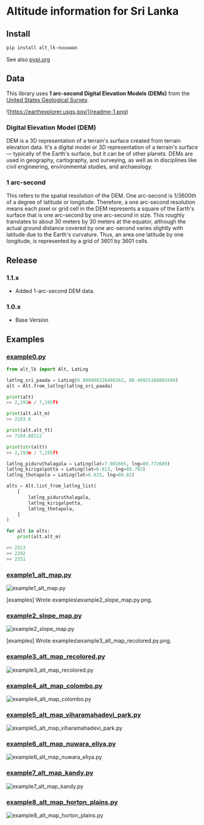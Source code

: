 # Altitude information for Sri Lanka

## Install

```bash
pip install alt_lk-nuuuwan
```

See also [pypi.org](https://pypi.org/project/alt-lk-nuuuwan/)

## Data

This library uses **1 arc-second Digital Elevation Models (DEMs)** from the [United States Geological Survey](https://earthexplorer.usgs.gov/).

![https://earthexplorer.usgs.gov/](readme-1.png)

### Digital Elevation Model (DEM)

DEM is a 3D representation of a terrain's surface created from terrain elevation data. It's a digital model or 3D representation of a terrain's surface — typically of the Earth's surface, but it can be of other planets. DEMs are used in geography, cartography, and surveying, as well as in disciplines like civil engineering, environmental studies, and archaeology.

### 1 arc-second

This refers to the spatial resolution of the DEM. One arc-second is 1/3600th of a degree of latitude or longitude. Therefore, a one arc-second resolution means each pixel or grid cell in the DEM represents a square of the Earth's surface that is one arc-second by one arc-second in size. This roughly translates to about 30 meters by 30 meters at the equator, although the actual ground distance covered by one arc-second varies slightly with latitude due to the Earth's curvature. Thus, an area one latitude by one longitude, is represented by a grid of 3601 by 3601 cells.

## Release

### 1.1.x

* Added 1-arc-second DEM data.

### 1.0.x

* Base Version

## Examples

### [example0.py](examples/example0.py)

```python
from alt_lk import Alt, LatLng

latlng_sri_paada = LatLng(6.809498226498262, 80.49925188865949)
alt = Alt.from_latlng(latlng_sri_paada)

print(alt)
>> 2,193m / 7,195ft

print(alt.alt_m)
>> 2193.0

print(alt.alt_ft)
>> 7194.88212

print(str(alt))
>> 2,193m / 7,195ft

latlng_piduruthalagala = LatLng(lat=7.001665, lng=80.772689)
latlng_kirigalpotta = LatLng(lat=6.813, lng=80.783)
latlng_thotapola = LatLng(lat=6.833, lng=80.82)

alts = Alt.list_from_latlng_list(
    [
        latlng_piduruthalagala,
        latlng_kirigalpotta,
        latlng_thotapola,
    ]
)

for alt in alts:
    print(alt.alt_m)

>> 2513
>> 2292
>> 2351

```

### [example1_alt_map.py](examples/example1_alt_map.py)

![example1_alt_map.py](examples/example1_alt_map.py.png)

[examples]  Wrote examples\example2_slope_map.py.png.

### [example2_slope_map.py](examples/example2_slope_map.py)

![example2_slope_map.py](examples/example2_slope_map.py.png)

[examples]  Wrote examples\example3_alt_map_recolored.py.png.

### [example3_alt_map_recolored.py](examples/example3_alt_map_recolored.py)

![example3_alt_map_recolored.py](examples/example3_alt_map_recolored.py.png)

### [example4_alt_map_colombo.py](examples/example4_alt_map_colombo.py)

![example4_alt_map_colombo.py](examples/example4_alt_map_colombo.py.png)

### [example5_alt_map_viharamahadevi_park.py](examples/example5_alt_map_viharamahadevi_park.py)

![example5_alt_map_viharamahadevi_park.py](examples/example5_alt_map_viharamahadevi_park.py.png)

### [example6_alt_map_nuwara_eliya.py](examples/example6_alt_map_nuwara_eliya.py)

![example6_alt_map_nuwara_eliya.py](examples/example6_alt_map_nuwara_eliya.py.png)

### [example7_alt_map_kandy.py](examples/example7_alt_map_kandy.py)

![example7_alt_map_kandy.py](examples/example7_alt_map_kandy.py.png)

### [example8_alt_map_horton_plains.py](examples/example8_alt_map_horton_plains.py)

![example8_alt_map_horton_plains.py](examples/example8_alt_map_horton_plains.py.png)
